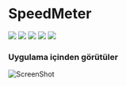# SpeedMeter

![](https://img.shields.io/teamcity/codebetter/bt428.svg)
![](https://img.shields.io/badge/swift-3.0-red.svg)
![](https://img.shields.io/badge/xcode-8.3-blue.svg)
![](https://img.shields.io/badge/platform-iOS-lightgrey.svg)
![](https://img.shields.io/badge/license-Apache%202.0-yellow.svg)

### Uygulama içinden görütüler
![ScreenShot](https://raw.github.com/mustafagunes/SpeedMeter/master/README%20Docs/speedmeter.gif)
